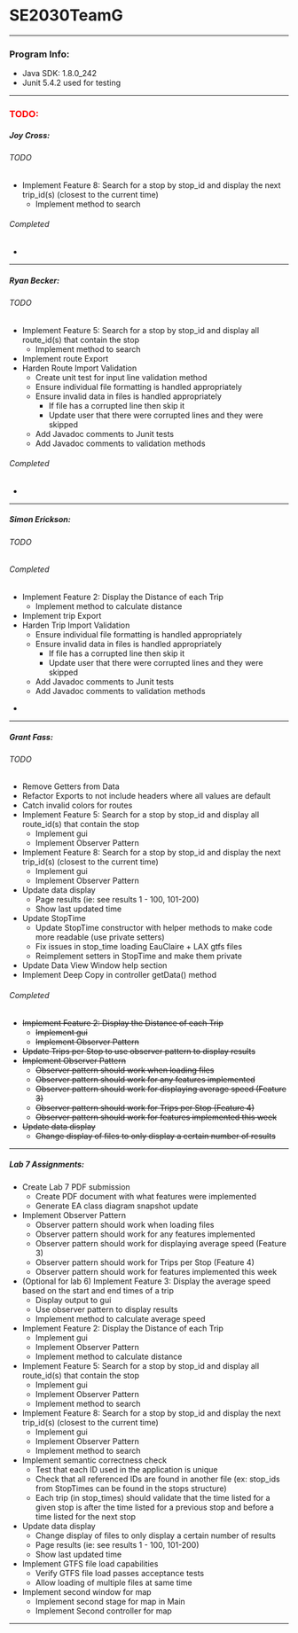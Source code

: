 <!--
    @author Grant Fass
-->
<h1>SE2030TeamG</h1>
<hr>
<h3>Program Info:</h3>
<ul>
    <li>Java SDK: 1.8.0_242</li>
    <li>Junit 5.4.2 used for testing</li>
</ul>
<hr>
<h3 style="color:red">TODO:</h3>
<h5>Joy Cross:</h5>
<h6>TODO</h6>
<ul>
    <li>
        Implement Feature 8: Search for a stop by stop_id and display the next trip_id(s) (closest to the current time)
        <ul>
            <li>Implement method to search</li>
        </ul>
    </li>
</ul>
<h6>Completed</h6>
<s>
    <ul>
        <li></li>
    </ul>
</s>
<hr>
<h5>Ryan Becker:</h5>
<h6>TODO</h6>
<ul>
    <li>
        Implement Feature 5: Search for a stop by stop_id and display all route_id(s) that contain the stop
        <ul>
            <li>Implement method to search</li>
        </ul>
    </li>
    <li>Implement route Export</li>
    <li>
        Harden Route Import Validation
        <ul>
            <li>Create unit test for input line validation method</li>
            <li>Ensure individual file formatting is handled appropriately</li>
            <li>
                Ensure invalid data in files is handled appropriately
                <ul>
                    <li>If file has a corrupted line then skip it</li>
                    <li>Update user that there were corrupted lines and they were skipped</li>
                </ul>    
            </li>
            <li>Add Javadoc comments to Junit tests</li>
            <li>Add Javadoc comments to validation methods</li>
        </ul>
    </li>
</ul>
<h6>Completed</h6>
<s>
    <ul>
        <li></li>
    </ul>
</s>
<hr>
<h5>Simon Erickson:</h5>
<h6>TODO</h6>
<h6>Completed</h6>
<ul>
    <li>
        Implement Feature 2: Display the Distance of each Trip
        <ul>
            <li>Implement method to calculate distance</li>
        </ul>
    </li>
    <li>Implement trip Export</li>
    <li>
        Harden Trip Import Validation
        <ul>
            <li>Ensure individual file formatting is handled appropriately</li>
            <li>
                Ensure invalid data in files is handled appropriately
                <ul>
                    <li>If file has a corrupted line then skip it</li>
                    <li>Update user that there were corrupted lines and they were skipped</li>
                </ul>    
            </li>
            <li>Add Javadoc comments to Junit tests</li>
            <li>Add Javadoc comments to validation methods</li>
        </ul>
    </li>
</ul>
<s>
    <ul>
        <li></li>
    </ul>
</s>
<hr>
<h5>Grant Fass:</h5>
<h6>TODO</h6>
<ul>
    <li>Remove Getters from Data</li>
    <li>Refactor Exports to not include headers where all values are default</li>
    <li>Catch invalid colors for routes</li>
    <li>
        Implement Feature 5: Search for a stop by stop_id and display all route_id(s) that contain the stop
        <ul>
            <li>Implement gui</li>
            <li>Implement Observer Pattern</li>
        </ul>
    </li>
    <li>
        Implement Feature 8: Search for a stop by stop_id and display the next trip_id(s) (closest to the current time)
        <ul>
            <li>Implement gui</li>
            <li>Implement Observer Pattern</li>
        </ul>
    </li>
    <li>
        Update data display
        <ul>
            <li>Page results (ie: see results 1 - 100, 101-200)</li>
            <li>Show last updated time</li>
        </ul>
    </li>
    <li>
        Update StopTime
        <ul>
            <li>Update StopTime constructor with helper methods to make code more readable (use private setters)</li>
            <li>Fix issues in stop_time loading EauClaire + LAX gtfs files</li>
            <li>Reimplement setters in StopTime and make them private</li>
        </ul>
    </li>
    <li>Update Data View Window help section</li>
    <li>Implement Deep Copy in controller getData() method</li>
</ul>
<h6>Completed</h6>
<s>
    <ul>
        <li>
                Implement Feature 2: Display the Distance of each Trip
                <ul>
                    <li>Implement gui</li>
                    <li>Implement Observer Pattern</li>
                </ul>
            </li>
            <li>Update Trips per Stop to use observer pattern to display results</li>
            <li>
                    Implement Observer Pattern
                    <ul>
                        <li>Observer pattern should work when loading files</li>
                        <li>Observer pattern should work for any features implemented</li>
                        <li>Observer pattern should work for displaying average speed (Feature 3)</li>
                        <li>Observer pattern should work for Trips per Stop (Feature 4)</li>
                        <li>Observer pattern should work for features implemented this week</li>
                    </ul>
                </li>
                <li>
                        Update data display
                        <ul>
                            <li>Change display of files to only display a certain number of results</li>
                        </ul>
                    </li>
    </ul>
</s>
<hr>
<h5>Lab 7 Assignments:</h5>
<ul>
    <li>
        Create Lab 7 PDF submission
        <ul>
            <li>Create PDF document with what features were implemented</li>
            <li>Generate EA class diagram snapshot update</li>
        </ul>
    </li>
    <li>
        Implement Observer Pattern
        <ul>
            <li>Observer pattern should work when loading files</li>
            <li>Observer pattern should work for any features implemented</li>
            <li>Observer pattern should work for displaying average speed (Feature 3)</li>
            <li>Observer pattern should work for Trips per Stop (Feature 4)</li>
            <li>Observer pattern should work for features implemented this week</li>
        </ul>
    </li>
    <li>
        (Optional for lab 6) Implement Feature 3: Display the average speed based on the start and end times of a trip
        <ul>
            <li>Display output to gui</li>
            <li>Use observer pattern to display results</li>
            <li>Implement method to calculate average speed</li>
        </ul>
    </li>
    <li>
        Implement Feature 2: Display the Distance of each Trip
        <ul>
            <li>Implement gui</li>
            <li>Implement Observer Pattern</li>
            <li>Implement method to calculate distance</li>
        </ul>
    </li>
    <li>
        Implement Feature 5: Search for a stop by stop_id and display all route_id(s) that contain the stop
        <ul>
            <li>Implement gui</li>
            <li>Implement Observer Pattern</li>
            <li>Implement method to search</li>
        </ul>
    </li>
    <li>
        Implement Feature 8: Search for a stop by stop_id and display the next trip_id(s) (closest to the current time)
        <ul>
            <li>Implement gui</li>
            <li>Implement Observer Pattern</li>
            <li>Implement method to search</li>
        </ul>
    </li>
    <li>
        Implement semantic correctness check
        <ul>
            <li>Test that each ID used in the application is unique</li>
            <li>Check that all referenced IDs are found in another file (ex: stop_ids from StopTimes can be found in the stops structure)</li>
            <li>Each trip (in stop_times) should validate that the time listed for a given stop is after the time listed for a previous stop and before a time listed for the next stop</li>
        </ul>
    </li>
    <li>
        Update data display
        <ul>
            <li>Change display of files to only display a certain number of results</li>
            <li>Page results (ie: see results 1 - 100, 101-200)</li>
            <li>Show last updated time</li>
        </ul>
    </li>
    <li>
        Implement GTFS file load capabilities
        <ul>
            <li>Verify GTFS file load passes acceptance tests</li>
            <li>Allow loading of multiple files at same time</li>
        </ul>
    </li>
    <li>
        Implement second window for map
        <ul>
            <li>Implement second stage for map in Main</li>
            <li>Implement Second controller for map</li>
        </ul>
    </li>
</ul>
<hr>
